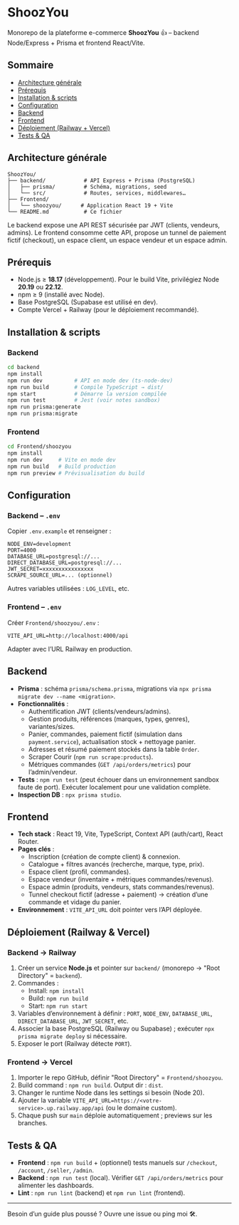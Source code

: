 # ShoozYou

Monorepo de la plateforme e-commerce **ShoozYou** 👍 – backend Node/Express + Prisma et frontend React/Vite.

## Sommaire
- [Architecture générale](#architecture-générale)
- [Prérequis](#prérequis)
- [Installation & scripts](#installation--scripts)
- [Configuration](#configuration)
- [Backend](#backend)
- [Frontend](#frontend)
- [Déploiement (Railway + Vercel)](#déploiement-railway--vercel)
- [Tests & QA](#tests--qa)

## Architecture générale
```
ShoozYou/
├── backend/            # API Express + Prisma (PostgreSQL)
│   ├── prisma/         # Schéma, migrations, seed
│   └── src/            # Routes, services, middlewares…
├── Frontend/
│   └── shoozyou/      # Application React 19 + Vite
└── README.md           # Ce fichier
```

Le backend expose une API REST sécurisée par JWT (clients, vendeurs, admins). Le frontend consomme cette API, propose un tunnel de paiement fictif (checkout), un espace client, un espace vendeur et un espace admin.

## Prérequis
- Node.js ≥ **18.17** (développement). Pour le build Vite, privilégiez Node **20.19** ou **22.12**.
- npm ≥ 9 (installé avec Node).
- Base PostgreSQL (Supabase est utilisé en dev).
- Compte Vercel + Railway (pour le déploiement recommandé).

## Installation & scripts
### Backend
```bash
cd backend
npm install
npm run dev          # API en mode dev (ts-node-dev)
npm run build        # Compile TypeScript → dist/
npm start            # Démarre la version compilée
npm run test         # Jest (voir notes sandbox)
npm run prisma:generate
npm run prisma:migrate
```

### Frontend
```bash
cd Frontend/shoozyou
npm install
npm run dev     # Vite en mode dev
npm run build   # Build production
npm run preview # Prévisualisation du build
```

## Configuration
### Backend – `.env`
Copier `.env.example` et renseigner :
```
NODE_ENV=development
PORT=4000
DATABASE_URL=postgresql://...
DIRECT_DATABASE_URL=postgresql://...
JWT_SECRET=xxxxxxxxxxxxxxxx
SCRAPE_SOURCE_URL=... (optionnel)
```
Autres variables utilisées : `LOG_LEVEL`, etc.

### Frontend – `.env`
Créer `Frontend/shoozyou/.env` :
```
VITE_API_URL=http://localhost:4000/api
```
Adapter avec l’URL Railway en production.

## Backend
- **Prisma** : schéma `prisma/schema.prisma`, migrations via `npx prisma migrate dev --name <migration>`.
- **Fonctionnalités** :
  - Authentification JWT (clients/vendeurs/admins).
  - Gestion produits, références (marques, types, genres), variantes/sizes.
  - Panier, commandes, paiement fictif (simulation dans `payment.service`), actualisation stock + nettoyage panier.
  - Adresses et résumé paiement stockés dans la table `Order`.
  - Scraper Courir (`npm run scrape:products`).
  - Métriques commandes (`GET /api/orders/metrics`) pour l’admin/vendeur.
- **Tests** : `npm run test` (peut échouer dans un environnement sandbox faute de port). Exécuter localement pour une validation complète.
- **Inspection DB** : `npx prisma studio`.

## Frontend
- **Tech stack** : React 19, Vite, TypeScript, Context API (auth/cart), React Router.
- **Pages clés** :
  - Inscription (création de compte client) & connexion.
  - Catalogue + filtres avancés (recherche, marque, type, prix).
  - Espace client (profil, commandes).
  - Espace vendeur (inventaire + métriques commandes/revenus).
  - Espace admin (produits, vendeurs, stats commandes/revenus).
  - Tunnel checkout fictif (adresse + paiement) → création d’une commande et vidage du panier.
- **Environnement** : `VITE_API_URL` doit pointer vers l’API déployée.

## Déploiement (Railway & Vercel)
### Backend → Railway
1. Créer un service **Node.js** et pointer sur `backend/` (monorepo → "Root Directory" = `backend`).
2. Commandes :
   - Install: `npm install`
   - Build: `npm run build`
   - Start: `npm run start`
3. Variables d’environnement à définir : `PORT`, `NODE_ENV`, `DATABASE_URL`, `DIRECT_DATABASE_URL`, `JWT_SECRET`, etc.
4. Associer la base PostgreSQL (Railway ou Supabase) ; exécuter `npx prisma migrate deploy` si nécessaire.
5. Exposer le port (Railway détecte `PORT`).

### Frontend → Vercel
1. Importer le repo GitHub, définir "Root Directory" = `Frontend/shoozyou`.
2. Build command : `npm run build`. Output dir : `dist`.
3. Changer le runtime Node dans les settings si besoin (Node 20). 
4. Ajouter la variable `VITE_API_URL=https://<votre-service>.up.railway.app/api` (ou le domaine custom).
5. Chaque push sur `main` déploie automatiquement ; previews sur les branches.

## Tests & QA
- **Frontend** : `npm run build` + (optionnel) tests manuels sur `/checkout`, `/account`, `/seller`, `/admin`.
- **Backend** : `npm run test` (local). Vérifier `GET /api/orders/metrics` pour alimenter les dashboards.
- **Lint** : `npm run lint` (backend) et `npm run lint` (frontend).

---
Besoin d’un guide plus poussé ? Ouvre une issue ou ping moi 🛠️.
